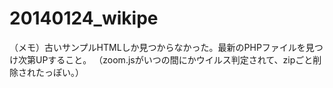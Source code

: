 # 20140124_wikipe
（メモ）古いサンプルHTMLしか見つからなかった。最新のPHPファイルを見つけ次第UPすること。
（zoom.jsがいつの間にかウイルス判定されて、zipごと削除されたっぽい。）
